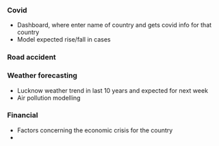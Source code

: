 ### Covid
- Dashboard, where enter name of country and gets covid info for that country
- Model expected rise/fall in cases

### Road accident

### Weather forecasting
- Lucknow weather trend in last 10 years and expected for next week
- Air pollution modelling

### Financial
- Factors concerning the economic crisis for the country
- 



